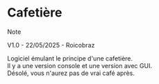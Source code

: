# Cafetière

> [!NOTE]
> V1.0 -
> 22/05/2025 -
> Roicobraz

Logiciel émulant le principe d'une cafetière.  
Il y a une version console et une version avec GUI.  
Désolé, vous n'aurez pas de vrai café après.
